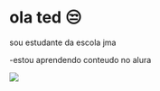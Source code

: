 # ola ted 😒

sou estudante da escola jma 

-estou aprendendo conteudo no alura


![](https://media1.tenor.com/m/Scu6ExRW824AAAAC/inside-out.gif)
